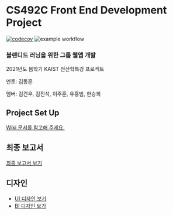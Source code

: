 # CS492C Front End Development Project

[![codecov](https://codecov.io/gh/2021-fall-cs492c-team-10/monorepo/branch/main/graph/badge.svg)](https://codecov.io/gh/2021-fall-cs492c-team-10/monorepo) ![example workflow](https://github.com/2021-fall-cs492c-team-10/monorepo/actions/workflows/node.yml/badge.svg)

### **블렌디드 러닝을 위한 그룹 웹앱 개발**
2021년도 봄학기 KAIST 전산학특강 프로젝트

멘토: 김동훈

멤버: 김건우, 김진석, 이주훈, 유홍범, 한승희

## Project Set Up
[Wiki 문서를 참고해 주세요.](https://github.com/2021-fall-cs492c-team-10/monorepo/wiki/%EB%A0%88%ED%8F%AC-%EC%84%B8%ED%8C%85)


## 최종 보고서
[최종 보고서 보기](https://2021-fall-cs492c-team-10.github.io/report/)


## 디자인
* [UI 디자인 보기](https://www.figma.com/file/Y4GVrTepriDoMHRtV1giG8/Frontend-Project-Design-Proposal-Draft?node-id=11%3A347)
* [BI 디자인 보기](https://www.figma.com/file/jQzWRZbxG54zUd1U2ZEcbJ/Logo-(Final)?node-id=1%3A1811)

